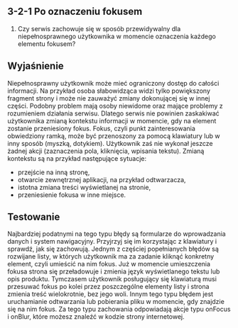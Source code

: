 ## 3-2-1 Po oznaczeniu fokusem
1. Czy serwis zachowuje się w sposób przewidywalny dla niepełnosprawnego użytkownika w momencie oznaczenia każdego elementu fokusem?

## Wyjaśnienie
Niepełnosprawny użytkownik może mieć ograniczony dostęp do całości informacji. Na przykład osoba słabowidząca widzi tylko powiększony fragment strony i może nie zauważyć zmiany dokonującej się w innej części. Podobny problem mają osoby niewidome oraz mające problemy z rozumieniem działania serwisu. Dlatego serwis nie powinien zaskakiwać użytkownika zmianą kontekstu informacji w momencie, gdy na element zostanie przeniesiony fokus. Fokus, czyli punkt zainteresowania obwiedziony ramką, może być przenoszony za pomocą klawiatury lub w inny sposób (myszką, dotykiem). Użytkownik zaś nie wykonał jeszcze żadnej akcji (zaznaczenia pola, kliknięcia, wpisania tekstu). Zmianą kontekstu są na przykład następujące sytuacje:
-	przejście na inną stronę,
-	otwarcie zewnętrznej aplikacji, na przykład odtwarzacza,
-	istotna zmiana treści wyświetlanej na stronie,
-	przeniesienie fokusa w inne miejsce.
## Testowanie
Najbardziej podatnymi na tego typu błędy są formularze do wprowadzania danych i system nawigacyjny. Przyjrzyj się im korzystając z klawiatury i sprawdź, jak się zachowują. Jednym z częściej popełnianych błędów są rozwijane listy, w których użytkownik ma za zadanie kliknąć konkretny element, czyli umieścić na nim fokus. Już w momencie umieszczenia fokusa strona się przeładowuje i zmienia język wyświetlanego tekstu lub opis produktu. Tymczasem użytkownik posługujący się klawiaturą musi przesuwać fokus po kolei przez poszczególne elementy listy i strona zmienia treść wielokrotnie, bez jego woli. Innym tego typu błędem jest uruchamianie odtwarzania lub pobierania pliku w momencie, gdy znajdzie się na nim fokus. Za tego typu zachowania odpowiadają akcje typu onFocus i onBlur, które możesz znaleźć w kodzie strony internetowej.
